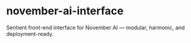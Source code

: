 # november-ai-interface
Sentient front-end interface for November AI — modular, harmonic, and deployment-ready.
